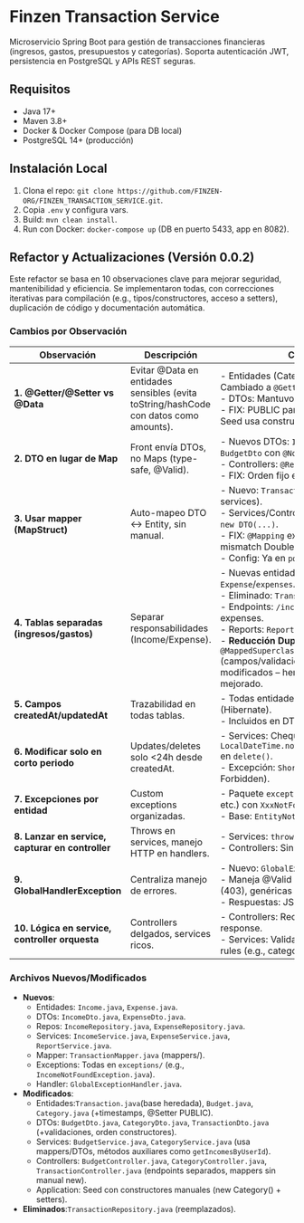 # Finzen Transaction Service

Microservicio Spring Boot para gestión de transacciones financieras (ingresos, gastos, presupuestos y categorías). Soporta autenticación JWT, persistencia en PostgreSQL y APIs REST seguras.

## Requisitos
- Java 17+
- Maven 3.8+
- Docker & Docker Compose (para DB local)
- PostgreSQL 14+ (producción)

## Instalación Local
1. Clona el repo: `git clone https://github.com/FINZEN-ORG/FINZEN_TRANSACTION_SERVICE.git`.
2. Copia `.env` y configura vars.
3. Build: `mvn clean install`.
4. Run con Docker: `docker-compose up` (DB en puerto 5433, app en 8082).

## Refactor y Actualizaciones (Versión 0.0.2)
Este refactor se basa en 10 observaciones clave para mejorar seguridad, mantenibilidad y eficiencia. Se implementaron todas, con correcciones iterativas para compilación (e.g., tipos/constructores, acceso a setters), duplicación de código y documentación automática.

### Cambios por Observación
| Observación | Descripción | Cambios Implementados |
|-------------|-------------|-----------------------|
| **1. @Getter/@Setter vs @Data** | Evitar @Data en entidades sensibles (evita toString/hashCode con datos como amounts). | - Entidades (Category, Budget, Income, Expense): Cambiado a `@Getter/@Setter(AccessLevel.PUBLIC)`. <br> - DTOs: Mantuvo `@Data` (no sensibles). <br> - FIX: PUBLIC para acceso desde services/mappers. Seed usa constructores manuales. |
| **2. DTO en lugar de Map** | Front envía DTOs, no Maps (type-safe, @Valid). | - Nuevos DTOs: `IncomeDto`, `ExpenseDto`, `CategoryDto`, `BudgetDto` con `@NotNull/@Min`. <br> - Controllers: `@RequestBody DTO` + `@Valid`. <br> - FIX: Orden fijo en constructores + `@AllArgsConstructor`. |
| **3. Usar mapper (MapStruct)** | Auto-mapeo DTO ↔ Entity, sin manual. | - Nuevo: `TransactionMapper` interface (inyectado en services). <br> - Services/Controllers: `mapper.toDto(entity)` en lugar de `new DTO(...)`. <br> - FIX: `@Mapping` explícito para `categoryId` (evita type mismatch Double→Long). <br> - Config: Ya en `pom.xml`. |
| **4. Tablas separadas (ingresos/gastos)** | Separar responsabilidades (Income/Expense). | - Nuevas entidades/repos: `Income`/`incomes`, `Expense`/`expenses`. <br> - Eliminado: `Transaction` entity/repo. <br> - Endpoints: `/incomes`, `/expenses`. Budget solo linkea a expenses. <br> - Reports: `ReportService` combina para legacy. <br> - **Reducción Duplicación**: Income/Expense heredan de `@MappedSuperclass BaseTransaction` (campos/validaciones comunes). Repos/services no modificados – herencia transparente. SonarQube score mejorado. |
| **5. Campos createdAt/updatedAt** | Trazabilidad en todas tablas. | - Todas entidades: `@CreationTimestamp`/`@UpdateTimestamp` (Hibernate). <br> - Incluidos en DTOs para frontend. |
| **6. Modificar solo en corto periodo** | Updates/deletes solo <24h desde createdAt. | - Services: Chequeo `LocalDateTime.now().minusHours(24).isAfter(createdAt)` en `delete()`. <br> - Excepción: `ShortPeriodExpiredException` (403 Forbidden). |
| **7. Excepciones por entidad** | Custom exceptions organizadas. | - Paquete `exceptions/`: Subpaquetes (`income/`, `expense/`, etc.) con `XxxNotFoundException`. <br> - Base: `EntityNotFoundException`. |
| **8. Lanzar en service, capturar en controller** | Throws en services, manejo HTTP en handlers. | - Services: `throw new XxxException(...)`. <br> - Controllers: Sin try-catch (delegan a global). |
| **9. GlobalHandlerException** | Centraliza manejo de errores. | - Nuevo: `GlobalExceptionHandler` (@ControllerAdvice). <br> - Maneja @Valid (400), NotFound (404), ShortPeriod (403), genéricas (500). <br> - Respuestas: JSON `{ "error": "msg" }`. |
| **10. Lógica en service, controller orquesta** | Controllers delgados, services ricos. | - Controllers: Reciben DTO, llaman service, devuelven response. <br> - Services: Validaciones, mapeos, queries, business rules (e.g., category existe, userId match). |

### Archivos Nuevos/Modificados
- **Nuevos**:
    - Entidades: `Income.java`, `Expense.java`.
    - DTOs: `IncomeDto.java`, `ExpenseDto.java`.
    - Repos: `IncomeRepository.java`, `ExpenseRepository.java`.
    - Services: `IncomeService.java`, `ExpenseService.java`, `ReportService.java`.
    - Mapper: `TransactionMapper.java` (mappers/).
    - Exceptions: Todas en `exceptions/` (e.g., `IncomeNotFoundException.java`).
    - Handler: `GlobalExceptionHandler.java`.
- **Modificados**:
    - Entidades:`Transaction.java`(base heredada), `Budget.java`, `Category.java` (+timestamps, @Setter PUBLIC).
    - DTOs: `BudgetDto.java`, `CategoryDto.java`, `TransactionDto.java` (+validaciones, orden constructores).
    - Services: `BudgetService.java`, `CategoryService.java` (usa mappers/DTOs, métodos auxiliares como `getIncomesByUserId`).
    - Controllers: `BudgetController.java`, `CategoryController.java`, `TransactionController.java` (endpoints separados, mappers sin manual new).
    - Application: Seed con constructores manuales (new Category() + setters).
- **Eliminados**:`TransactionRepository.java` (reemplazados).

